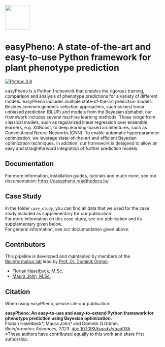 <div align="left"><img src="https://raw.githubusercontent.com/grimmlab/easyPheno/main/docs/image/Logo_easyPheno_Text.png" height="80"/></div>

# easyPheno: A state-of-the-art and easy-to-use Python framework for plant phenotype prediction

[![Python 3.8](https://img.shields.io/badge/Python-3.8-3776AB)](https://www.python.org/downloads/release/python-388/)

easyPheno is a Python framework that enables the rigorous training, comparison and analysis of phenotype predictions for a variety of different models.
easyPheno includes multiple state-of-the-art prediction models.
Besides common genomic selection approaches, such as best linear unbiased prediction (BLUP) and models from the Bayesian alphabet, our framework includes several machine learning methods.
These range from classical models, such as regularized linear regression over ensemble learners, e.g. XGBoost, to deep learning-based architectures, such as Convolutional Neural Networks (CNN).
To enable automatic hyperparameter optimization, we leverage  state-of-the-art and efficient Bayesian optimization techniques.
In addition, our framework is designed to allow an easy and straightforward integration of further prediction models.

## Documentation
For more information, installation guides, tutorials and much more, see our documentation: https://easypheno.readthedocs.io/

## Case Study
In the folder `case_study`, you can find all data that we used for the case study included as supplementary for our publication.  
For more information on this case study, see our publication and its supplementary given below.  
For general information, see our documentation given above. 

## Contributors
This pipeline is developed and maintained by members of the [Bioinformatics lab](https://bit.cs.tum.de) lead by [Prof. Dr. Dominik Grimm](https://bit.cs.tum.de/team/dominik-grimm/):
- [Florian Haselbeck, M.Sc.](https://bit.cs.tum.de/team/florian-haselbeck/)
- [Maura John, M.Sc.](https://bit.cs.tum.de/team/maura-john/)

## Citation
When using easyPheno, please cite our publication:  

**easyPheno: An easy-to-use and easy-to-extend Python framework for phenotype prediction using Bayesian optimization.**  
Florian Haselbeck*, Maura John* and Dominik G Grimm.    
*Bioinformatics Advances, 2023.* [doi: 10.1093/bioadv/vbad035](https://doi.org/10.1093/bioadv/vbad035)  
*These authors have contributed equally to this work and share first authorship.
